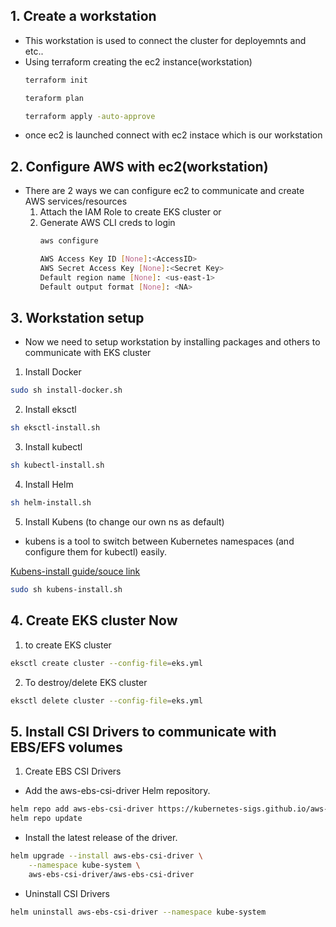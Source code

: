
## 1. Create a workstation

 * This workstation is used to connect the cluster for deployemnts and etc..
 * Using terraform creating the ec2 instance(workstation)
    ```sh
    terraform init
    ```
    ```sh
    teraform plan
    ```
    ```sh
    terraform apply -auto-approve
    ```
 * once ec2 is launched connect with ec2 instace which is our workstation

## 2. Configure AWS with ec2(workstation)

* There are 2 ways we can configure ec2 to communicate and create AWS services/resources
    1. Attach the IAM Role to create EKS cluster or
    2. Generate AWS CLI creds to login
        ```sh
        aws configure
        ```
        ```sh
        AWS Access Key ID [None]:<AccessID>
        AWS Secret Access Key [None]:<Secret Key>
        Default region name [None]: <us-east-1>
        Default output format [None]: <NA>

        ```

## 3. Workstation setup

* Now we need to setup workstation by installing packages and others to communicate with EKS cluster
1. Install Docker
```sh
sudo sh install-docker.sh
```
2. Install eksctl 
```sh
sh eksctl-install.sh
```
3. Install kubectl
```sh
sh kubectl-install.sh
```
4. Install Helm
```sh
sh helm-install.sh
```
5. Install Kubens (to change our own ns as default)
* kubens is a tool to switch between Kubernetes namespaces (and configure them for kubectl) easily.

[Kubens-install guide/souce link](https://github.com/ahmetb/kubectx?tab=readme-ov-file#manual-installation-macos-and-linux)

```sh
sudo sh kubens-install.sh
```

## 4. Create EKS cluster Now

1. to create EKS cluster
```sh
eksctl create cluster --config-file=eks.yml
```
2. To destroy/delete EKS cluster
```sh
eksctl delete cluster --config-file=eks.yml
```

## 5. Install CSI Drivers to communicate with EBS/EFS volumes

1. Create EBS CSI Drivers
* Add the aws-ebs-csi-driver Helm repository.
```sh
helm repo add aws-ebs-csi-driver https://kubernetes-sigs.github.io/aws-ebs-csi-driver
helm repo update
```
* Install the latest release of the driver.
```sh
helm upgrade --install aws-ebs-csi-driver \
    --namespace kube-system \
    aws-ebs-csi-driver/aws-ebs-csi-driver
```
* Uninstall CSI Drivers
```sh
helm uninstall aws-ebs-csi-driver --namespace kube-system
```